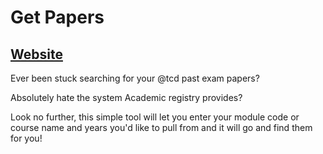 # Get Papers

## [Website](https://tcd-get-papers.vercel.app/)

Ever been stuck searching for your @tcd past exam papers?

Absolutely hate the system Academic registry provides?

Look no further, this simple tool will let you enter your module code or course name and years you'd like to pull from and it will go and find them for you!

